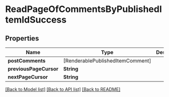 # ReadPageOfCommentsByPublishedItemIdSuccess

## Properties
Name | Type | Description | Notes
------------ | ------------- | ------------- | -------------
**postComments** | [RenderablePublishedItemComment] |  | 
**previousPageCursor** | **String** |  | [optional] 
**nextPageCursor** | **String** |  | [optional] 

[[Back to Model list]](../README.md#documentation-for-models) [[Back to API list]](../README.md#documentation-for-api-endpoints) [[Back to README]](../README.md)


